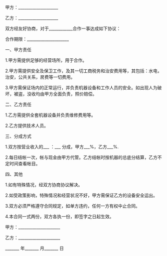 
 


甲方：____________________


乙方：____________________


双方经友好协商，对于____________合作一事达成如下协议：


合作期限：_____________________


一、甲方责任


1.甲方需提供足够的经营场所，用于合作。


2.甲方需提供安全及保卫工作，及其一切工商税务和治安费用等，其包括：水电，治安，公共关系，房费等一切费用。


3.甲方需保证场内的正常运行，并负责机器设备和工作人员的安全。如出现人为破坏，被盗，没收均由甲方全面负责，照价赔偿。


二、乙方责任


1.乙方需提供全套机器设备并负责维修费用等。


2.乙方提供技术人员。


三、分成方式


1.双方按营业收入的___ ：___ 分成，甲方___%，乙方___%.


2.每日结帐一次，帐与现金由甲方代管。乙方结帐时按机器的总底分结算，乙方不定时间查看帐目。


四、其他


1.如有特殊情况，经双方协商协议解决。


2.如受政策影响，特殊情况和经营状况不好，甲方需保证乙方的设备安全运出。


3.双方必须严格遵守合同规定，如单方违约，任何一方有权中止合同。


4.本合同一式两份，双方各执一份，即签字之日起生效。


甲方：_____________________


乙方：_____________________


_______ 年_______ 月_______ 日




 


 

 
 
 
 
 
  


  
 

  


  


  
 
 
 
 

